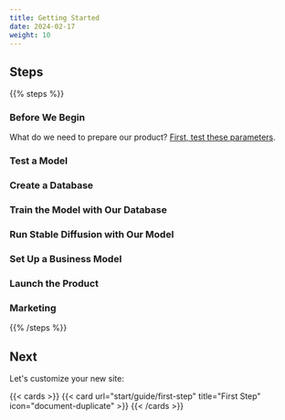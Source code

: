 ```yaml
---
title: Getting Started
date: 2024-02-17
weight: 10
---
```


## Steps

{{% steps %}}

### Before We Begin
What do we need to prepare our product? [First, test these parameters](start/first-step.md).

### Test a Model

### Create a Database

### Train the Model with Our Database

### Run Stable Diffusion with Our Model

### Set Up a Business Model

### Launch the Product

### Marketing

{{% /steps %}}

## Next

Let's customize your new site:

{{< cards >}}
  {{< card url="start/guide/first-step" title="First Step" icon="document-duplicate" >}}
{{< /cards >}}